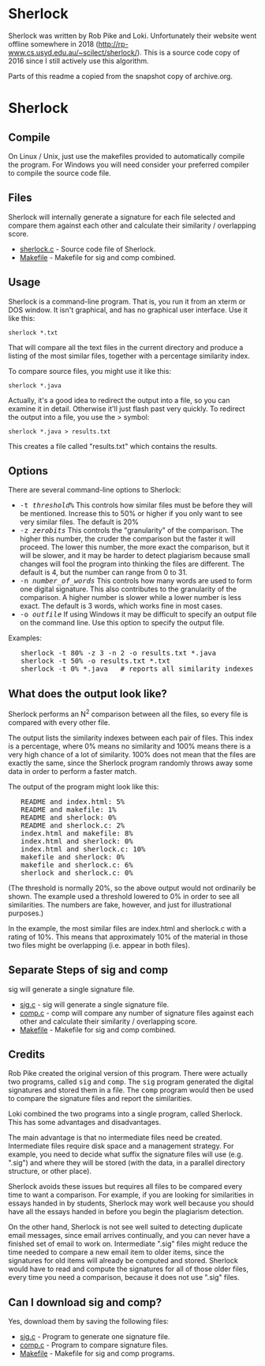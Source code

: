 Sherlock
========

Sherlock was written by Rob Pike and Loki. Unfortunately their website went
offline somewhere in 2018 (http://rp-www.cs.usyd.edu.au/~scilect/sherlock/).
This is a source code copy of 2016 since I still actively use this algorithm.

Parts of this readme a copied from the snapshot copy of archive.org.

# Sherlock

## Compile

On Linux / Unix, just use the makefiles provided to automatically compile the program.
For Windows you will need consider your preferred compiler to compile the source code file.

## Files

Sherlock will internally generate a signature for each file selected and 
compare them against each other and calculate their similarity / overlapping score.

*   [sherlock.c](lib_source/sherlock.c) - Source code file of Sherlock. 
*   [Makefile](lib_source/makefile_sherlock) - Makefile for sig and comp combined.

## Usage

Sherlock is a command-line program. That is, you run it from an xterm or DOS window. It isn't graphical, and has no graphical user interface. Use it like this:

    sherlock *.txt

That will compare all the text files in the current directory and produce a listing of the most similar files, together with a percentage similarity index.

To compare source files, you might use it like this:

    sherlock *.java

Actually, it's a good idea to redirect the output into a file, so you can examine it in detail. Otherwise it'll just flash past very quickly. To redirect the output into a file, you use the > symbol:

    sherlock *.java > results.txt

This creates a file called "results.txt" which contains the results.

## Options

There are several command-line options to Sherlock:

*   <tt>-t _threshold%_</tt> This controls how similar files must be before they will be mentioned. Increase this to 50% or higher if you only want to see very similar files. The default is 20%
*   <tt>-z _zerobits_</tt> This controls the "granularity" of the comparison. The higher this number, the cruder the comparison but the faster it will proceed. The lower this number, the more exact the comparison, but it will be slower, and it may be harder to detect plagiarism because small changes will fool the program into thinking the files are different. The default is 4, but the number can range from 0 to 31.
*   <tt>-n _number_of_words_</tt> This controls how many words are used to form one digital signature. This also contributes to the granularity of the comparison. A higher number is slower while a lower number is less exact. The default is 3 words, which works fine in most cases.
*   <tt>-o _outfile_</tt> If using Windows it may be difficult to specify an output file on the command line. Use this option to specify the output file.

Examples:

<pre>
   sherlock -t 80% -z 3 -n 2 -o results.txt *.java
   sherlock -t 50% -o results.txt *.txt
   sherlock -t 0% *.java   # reports all similarity indexes
</pre>

## What does the output look like?

Sherlock performs an N<sup>2</sup> comparison between all the files, so every file is compared with every other file.

The output lists the similarity indexes between each pair of files. This index is a percentage, where 0% means no similarity and 100% means there is a very high chance of a lot of similarity. 100% does not mean that the files are exactly the same, since the Sherlock program randomly throws away some data in order to perform a faster match.

The output of the program might look like this:

<pre>
   README and index.html: 5%
   README and makefile: 1%
   README and sherlock: 0%
   README and sherlock.c: 2%
   index.html and makefile: 8%
   index.html and sherlock: 0%
   index.html and sherlock.c: 10%
   makefile and sherlock: 0%
   makefile and sherlock.c: 6%
   sherlock and sherlock.c: 0%
</pre>

(The threshold is normally 20%, so the above output would not ordinarily be shown. The example used a threshold lowered to 0% in order to see all similarities. The numbers are fake, however, and just for illustrational purposes.)

In the example, the most similar files are index.html and sherlock.c with a rating of 10%. This means that approximately 10% of the material in those two files might be overlapping (i.e. appear in both files).


## Separate Steps of sig and comp

sig will generate a single signature file.

*   [sig.c](lib_source/sig.c) - sig will generate a single signature file.
*   [comp.c](lib_source/comp.c) - comp will compare any number of signature files against each other and calculate their similarity / overlapping score.
*   [Makefile](lib_source/makefile_sherlock_sig_comp) - Makefile for sig and comp combined.


## Credits

Rob Pike created the original version of this program. There were actually two programs, called <tt>sig</tt> and <tt>comp</tt>. The <tt>sig</tt> program generated the digital signatures and stored them in a file. The <tt>comp</tt> program would then be used to compare the signature files and report the similarities.

Loki combined the two programs into a single program, called Sherlock. This has some advantages and disadvantages.

The main advantage is that no intermediate files need be created. Intermediate files require disk space and a management strategy. For example, you need to decide what suffix the signature files will use (e.g. ".sig") and where they will be stored (with the data, in a parallel directory structure, or other place).

Sherlock avoids these issues but requires all files to be compared every time to want a comparison. For example, if you are looking for similarities in essays handed in by students, Sherlock may work well because you should have all the essays handed in before you begin the plagiarism detection.

On the other hand, Sherlock is not see well suited to detecting duplicate email messages, since email arrives continually, and you can never have a finished set of email to work on. Intermediate ".sig" files might reduce the time needed to compare a new email item to older items, since the signatures for old items will already be computed and stored. Sherlock would have to read and compute the signatures for all of those older files, every time you need a comparison, because it does not use ".sig" files.

## Can I download sig and comp?

Yes, download them by saving the following files:

*   [sig.c](original/sig.c) - Program to generate one signature file.
*   [comp.c](original/comp.c) - Program to compare signature files.
*   [Makefile](original/Makefile) - Makefile for sig and comp programs.
